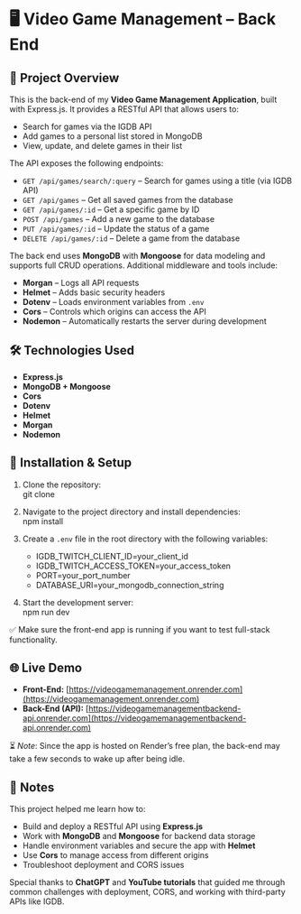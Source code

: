 # 🖥️ Video Game Management – Back End

## 🚀 Project Overview

This is the back-end of my **Video Game Management Application**, built with Express.js. It provides a RESTful API that allows users to:

- Search for games via the IGDB API
- Add games to a personal list stored in MongoDB
- View, update, and delete games in their list

The API exposes the following endpoints:

- `GET /api/games/search/:query` – Search for games using a title (via IGDB API)
- `GET /api/games` – Get all saved games from the database
- `GET /api/games/:id` – Get a specific game by ID
- `POST /api/games` – Add a new game to the database
- `PUT /api/games/:id` – Update the status of a game
- `DELETE /api/games/:id` – Delete a game from the database

The back end uses **MongoDB** with **Mongoose** for data modeling and supports full CRUD operations. Additional middleware and tools include:

- **Morgan** – Logs all API requests
- **Helmet** – Adds basic security headers
- **Dotenv** – Loads environment variables from `.env`
- **Cors** – Controls which origins can access the API
- **Nodemon** – Automatically restarts the server during development

## 🛠️ Technologies Used

- **Express.js**
- **MongoDB + Mongoose**
- **Cors**
- **Dotenv**
- **Helmet**
- **Morgan**
- **Nodemon**

## 🧰 Installation & Setup

1. Clone the repository:  
   git clone

2. Navigate to the project directory and install dependencies:  
   npm install

3. Create a `.env` file in the root directory with the following variables:

   - IGDB_TWITCH_CLIENT_ID=your_client_id
   - IGDB_TWITCH_ACCESS_TOKEN=your_access_token
   - PORT=your_port_number
   - DATABASE_URI=your_mongodb_connection_string

4. Start the development server:  
   npm run dev

✅ Make sure the front-end app is running if you want to test full-stack functionality.

## 🌐 Live Demo

- **Front-End:** [https://videogamemanagement.onrender.com](https://videogamemanagement.onrender.com)
- **Back-End (API):** [https://videogamemanagementbackend-api.onrender.com](https://videogamemanagementbackend-api.onrender.com)

⏳ _Note_: Since the app is hosted on Render’s free plan, the back-end may take a few seconds to wake up after being idle.

## 📝 Notes

This project helped me learn how to:

- Build and deploy a RESTful API using **Express.js**
- Work with **MongoDB** and **Mongoose** for backend data storage
- Handle environment variables and secure the app with **Helmet**
- Use **Cors** to manage access from different origins
- Troubleshoot deployment and CORS issues

Special thanks to **ChatGPT** and **YouTube tutorials** that guided me through common challenges with deployment, CORS, and working with third-party APIs like IGDB.
